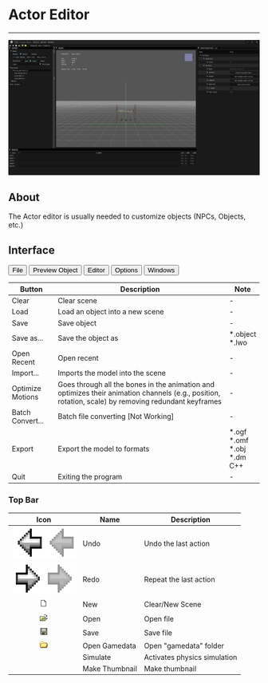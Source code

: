 # Actor Editor

___

![alt text](assets/images/actor-editor.png)

## About

The Actor editor is usually needed to customize objects (NPCs, Objects, etc.)

## Interface

<body>
  <div class="table-tabs">
    <div class="tab-buttons">
      <button class="tab-button active" onclick="openTable(event, 'File')">File</button>
      <button class="tab-button" onclick="openTable(event, 'PreviewObject')">Preview Object</button>
      <button class="tab-button" onclick="openTable(event, 'Editor')">Editor</button>
      <button class="tab-button" onclick="openTable(event, 'Options')">Options</button>
      <button class="tab-button" onclick="openTable(event, 'Windows')">Windows</button>
    </div>
    <div id="File" class="tab-content" style="display: block;">
      <table>
        <thead>
          <tr>
            <th>Button</th>
            <th>Description</th>
            <th>Note</th>
          </tr>
        </thead>
        <tbody>
          <tr>
            <td>Clear</td>
            <td>Clear scene</td>
            <td>-</td>
          </tr>
          <tr>
            <td>Load</td>
            <td>Load an object into a new scene</td>
            <td>-</td>
          </tr>
          <tr>
            <td>Save</td>
            <td>Save object</td>
            <td>-</td>
          </tr>
          <tr>
            <td>Save as...</td>
            <td>Save the object as</td>
            <td>*.object <br>*.lwo</td>
          </tr>
          <tr>
            <td>Open Recent</td>
            <td>Open recent</td>
            <td>-</td>
          </tr>
          <tr>
            <td>Import...</td>
            <td>Imports the model into the scene</td>
            <td>-</td>
          </tr>
          <tr>
            <td>Optimize Motions</td>
            <td>Goes through all the bones in the animation and optimizes their animation channels (e.g., position, rotation, scale) by removing    redundant keyframes</td>
            <td>-</td>
          </tr>
          <tr>
            <td>Batch Convert...</td>
            <td>Batch file converting [Not Working]</td>
            <td>-</td>
          </tr>
          <tr>
            <td>Export</td>
            <td>Export the model to formats</td>
            <td>*.ogf<br>*.omf<br>*.obj<br>*.dm<br>C++</td>
          </tr>
          <tr>
            <td>Quit</td>
            <td>Exiting the program</td>
            <td>-</td>
          </tr>
        </tbody>
      </table>
    </div>
    <div id="PreviewObject" class="tab-content" style="display: none;">
      <table>
        <thead>
          <tr>
            <th>Button</th>
            <th>Description</th>
          </tr></thead>
        <tbody>
          <tr>
            <td>Custom...</td>
            <td>Custom object preview [In latest available SDK will crash]</td>
          </tr>
          <tr>
            <td>Clear</td>
            <td>Clear thumbnail [In latest available SDK will crash]</td>
          </tr>
          <tr>
            <td>Preference</td>
            <td>Editors preference [In latest available SDK will crash]</td>
          </tr>
        </tbody>
      </table>
    </div>
    <div id="Editor" class="tab-content" style="display: none;">
      <table>
        <thead>
          <tr>
            <th>Option</th>
            <th>1</th>
            <th>Description</th>
          </tr>
          </thead>
        <tbody>
          <tr>
            <td rowspan="3">Image</td>
            <td>Image Editor</td>
            <td>Open Image Editor</td>
          </tr>
          <tr>
            <td>Synchronize Textures</td>
            <td>The function updates textures in the project by checking changes in the file system and synchronizing them</td>
          </tr>
          <tr>
            <td>Check New Textures</td>
            <td>Searches for new textures in the file system and imports them</td>
          </tr>
          <tr>
            <td rowspan="3">Sounds</td>
            <td>Sound Editor</td>
            <td>Open Sound Editor</td>
          </tr>
          <tr>
            <td>Synchronize Sounds (Soft)</td>
            <td>Searches for new sounds in the file system and imports them. Deletes only those sounds that do not exist in the file system and are not used</     td>
          </tr>
          <tr>
            <td>Synchronize Sounds (Hard)</td>
            <td>Searches for new sounds in the file system and imports them. Deletes all sounds missing from the file system without checking if they are     used</td>
          </tr>
          <tr>
            <td>Light Anim Editor</td>
            <td>-</td>
            <td>Open <a href="../light-animations-editor/light-animations-editor.md">Light Animation Editor</a></td>
          </tr>
          <tr>
            <td>Minimap Editor</td>
            <td>-</td>
            <td>Open <a href="../minimap-editor/minimap-editor.md">Minimap Editor</a></td>
          </tr>
        </tbody>
      </table>
    </div>
    <div id="Options" class="tab-content" style="display: none;">
      <table>
        <thead>
          <tr>
            <th>Options</th>
            <th>1</th>
            <th>Description</th>
            <th>1</th>
            <th>Description</th>
          </tr></thead>
        <tbody>
          <tr>
            <td rowspan="10">Render</td>
            <td>Quality</td>
            <td>Render quality in percent</td>
            <td>-</td>
            <td>-</td>
          </tr>
          <tr>
            <td rowspan="3">Fill Mode</td>
            <td rowspan="3">Fill Mode</td>
            <td>Point</td>
            <td>Vertex point fill mode</td>
          </tr>
          <tr>
            <td>Wireframe</td>
            <td>Wireframe fill mode</td>
          </tr>
          <tr>
            <td>Solid</td>
            <td>Solid fill mode</td>
          </tr>
          <tr>
            <td rowspan="2">Shader Mode</td>
            <td rowspan="2">Shader Mode</td>
            <td>Flat</td>
            <td><a href="https://en.wikipedia.org/wiki/Shading#Flat_shading">Flat Shading</a></td>
          </tr>
          <tr>
            <td>Gouraud</td>
            <td><a href="https://en.wikipedia.org/wiki/Gouraud_shading">Gouraud Shading</a></td>
          </tr>
          <tr>
            <td>Edged Faces</td>
            <td>Enables drawing of edges (wireframe) of a 3D mesh</td>
            <td>-</td>
            <td>-</td>
          </tr>
          <tr>
            <td>RenderHW</td>
            <td>Enables GPU rendering</td>
            <td>-</td>
            <td>-</td>
          </tr>
          <tr>
            <td>Filter Linear</td>
            <td>Enables linear texture filtering</td>
            <td>-</td>
            <td>-</td>
          </tr>
          <tr>
            <td>Textures</td>
            <td>Enables texture display (TODO Not Working)</td>
            <td>-</td>
            <td>-</td>
          </tr>
          <tr>
            <td>Draw Safe Rect</td>
            <td></td>
            <td></td>
            <td>-</td>
            <td>-</td>
          </tr>
          <tr>
            <td>Draw Grid</td>
            <td>Draw viewport grid</td>
            <td>-</td>
            <td>-</td>
            <td>-</td>
          </tr>
          <tr>
            <td rowspan="3">Coordinate Axes</td>
            <td>None</td>
            <td>None</td>
            <td>-</td>
            <td>-</td>
          </tr>
          <tr>
            <td>Axis</td>
            <td><img src=../assets/images/ca-axis.png></td>
            <td>-</td>
            <td>-</td>
          </tr>
          <tr>
            <td>Cube</td>
            <td><img src=../assets/images/ca-cube.png></td>
            <td>-</td>
            <td>-</td>
          </tr>
          <tr>
            <td>Fog</td>
            <td>-</td>
            <td></td>
            <td>-</td>
            <td>-</td>
          </tr>
          <tr>
            <td>Mute Sounds</td>
            <td>-</td>
            <td>Mute Sounds</td>
            <td>-</td>
            <td>-</td>
          </tr>
          <tr>
            <td>Real Time</td>
            <td>-</td>
            <td>Real Time</td>
            <td>-</td>
            <td>-</td>
          </tr>
          <tr>
            <td>Stats</td>
            <td>-</td>
            <td>Displaying statistics</td>
            <td>-</td>
            <td>-</td>
          </tr>
          <tr>
            <td>Preferences</td>
            <td>-</td>
            <td>Open <a href="../editors-preference.md">Preference window</a></td>
            <td>-</td>
            <td>-</td>
          </tr>
        </tbody>
      </table>
    </div>
    <div id="Windows" class="tab-content" style="display: none;">
      <table>
        <thead>
          <tr>
            <th>Button</th>
            <th>Description</th>
          </tr></thead>
        <tbody>
          <tr>
            <td>Log</td>
            <td>Open Log window</td>
          </tr>
          <tr>
            <td>Post Process</td>
            <td>Open Postprocess Editor</td>
          </tr>
          <tr>
            <td>Theme</td>
            <td>Editor theme</td>
          </tr>
        </tbody>
      </table>
    </div>
  </div>
</body>

### Top Bar

| Icon | Name | Description |
|:---:|---|---|
| ![1](../../../assets/icons/sdk/undo.png) | Undo | Undo the last action |
| ![1](../../../assets/icons/sdk/redo.png) | Redo | Repeat the last action |
| ![1](../../../assets/icons/sdk/new.png) | New | Clear/New Scene |
| ![1](../../../assets/icons/sdk/open.png) | Open | Open file |
| ![1](../../../assets/icons/sdk/save.png) | Save | Save file |
| ![1](../../../assets/icons/sdk/Btn_FolderOpen.bmp) | Open Gamedata | Open "gamedata" folder |
|  | Simulate | Activates physics simulation |
|  | Make Thumbnail | Make thumbnail |
